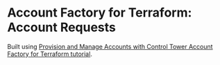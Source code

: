 # Account Factory for Terraform: Account Requests

Built using [Provision and Manage Accounts with
Control Tower Account Factory for Terraform
tutorial](https://developer.hashicorp.com/terraform/tutorials/aws/aws-control-tower-aft).
